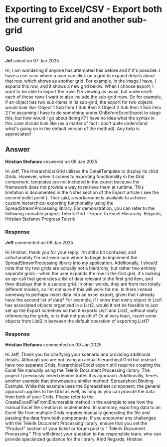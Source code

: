 # Exporting to Excel/CSV - Export both the current grid and another sub-grid

## Question

**Jef** asked on 07 Jan 2025

Hi, I am wondering if anyone has attempted this before and if it's possible. I have a use case where a user can click on a grid to expand details about that row, which shows as another grid. For example, in the image I have, I expand this row, and it shows a new grid below. When I choose export, I want to be able to export the rows I'm viewing as usual, but underneath each of those rows I want to also include the sub-grid rows. So for example, if an object has two sub-items in its sub-grid, the export for two objects would look like: Object 1 Sub Item 1 Sub Item 2 Object 2 Sub Item 1 Sub item 2 I'm assuming I have to do something under OnBeforeExcelExport to stage this, but how would I go about doing it? I have no idea what the syntax in this case should look like (as a matter of fact I don't quite understand what's going on in the default version of the method). Any help is appreciated!

## Answer

**Hristian Stefanov** answered on 08 Jan 2025

Hi Jeff, The Hierarchical Grid utilizes the DetailTemplate to display its child Grids. However, when it comes to exporting functionality in the Grid component, templates are not included in the export because the framework does not provide a way to retrieve them at runtime. This limitation is documented in the Notes section of the Export article ( see the second bullet point ). That said, a workaround is available to achieve custom hierarchical exporting functionality using the SpreadStreamProcessing library. For demonstration, you can refer to the following runnable project: Telerik Grid - Export to Excel Hierarchy. Regards, Hristian Stefanov Progress Telerik

### Response

**Jeff** commented on 08 Jan 2025

Hi Hristian, thank you for your reply. I'm still a bit confused, and unfortunately I'm not even sure where to begin to implement the SpreadStreamProcessing library into my application. Additionally, I should note that my two grids are actually not a hierarchy, but rather two entirely separate grids - when the user expands the row in the first grid, it's making an api call that generates a list of data relevant to the first grid item, and then displays that in a second grid. In other words, they are from two totally different models, so I'm not sure if this will work for me. Is there instead someway to perhaps insert data into an excel export, given that I already have the second list of data? For example, if I know that every object in List1 has associated objects organized in a List2, would it not be feasible to just set up the Export somehow so that it exports List1 and List2, without really referencing the grids, or is that not possible? Or at very least, insert some objects from List2 in between the default operation of exporting List1?

### Response

**Hristian Stefanov** commented on 09 Jan 2025

Hi Jeff, Thank you for clarifying your scenario and providing additional details. Although you are not using an actual hierarchical Grid but instead have two separate Grids, hierarchical Excel export still requires creating the Excel file manually using the Telerik Document Processing library. The project I previously linked demonstrates this approach. Additionally, here’s another example that showcases a similar method: Spreadsheet Binding Example. While this example uses the Spreadsheet component, the general approach applies to the Grid as well, as long as you can provide the data from both of your Grids. Please refer to the CreateExcelFileFromIEnumerable method in the example to see how the manual Excel file creation is implemented. In summary, exporting data to an Excel file from multiple Grids requires manually generating the file and passing the data from both components. If you encounter any challenges with the Telerik Document Processing library, ensure that you set the "Product" section of your ticket or forum post to " Telerik Document Processing." This will direct your question to the responsible team, who can provide specialized guidance for the library. Kind Regards, Hristian
